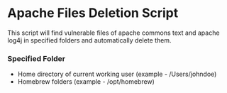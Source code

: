 # Apache Files Deletion Script

This script will find vulnerable files of apache commons text and apache log4j in specified folders and automatically delete them.

### Specified Folder

- Home directory of current working user (example - /Users/johndoe)
- Homebrew folders (example - /opt/homebrew)
